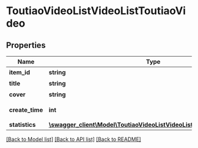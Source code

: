 # ToutiaoVideoListVideoListToutiaoVideo

## Properties
Name | Type | Description | Notes
------------ | ------------- | ------------- | -------------
**item_id** | **string** | 视频id | 
**title** | **string** | 视频标题 | 
**cover** | **string** | 视频封面 | 
**create_time** | **int** | 视频创建时间戳 | 
**statistics** | [**\swagger_client\Model\ToutiaoVideoListVideoListToutiaoVideoStatistics**](ToutiaoVideoListVideoListToutiaoVideoStatistics.md) |  | 

[[Back to Model list]](../README.md#documentation-for-models) [[Back to API list]](../README.md#documentation-for-api-endpoints) [[Back to README]](../README.md)

